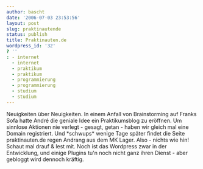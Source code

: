 ```yaml
---
author: bascht
date: '2006-07-03 23:53:56'
layout: post
slug: praktinautende
status: publish
title: Praktinauten.de
wordpress_id: '32'
? ''
: - internet
  - internet
  - praktikum
  - praktikum
  - programmierung
  - programmierung
  - studium
  - studium
---
```


Neuigkeiten über Neuigkeiten. In einem Anfall von Brainstorming auf
Franks Sofa hatte André die geniale Idee ein Praktikumsblog zu
eröffnen. Um sinnlose Aktionen nie verlegt - gesagt, getan - haben
wir gleich mal eine Domain registriert. Und \*schwups\* wenige Tage
später findet die Seite praktinauten.de regen Andrang aus dem MK
Lager. Also - nichts wie hin! Schaut mal drauf & lest mit. Noch ist
das Wordpress zwar in der Entwicklung, und einige Plugins tu'n noch
nicht ganz ihren Dienst - aber gebloggt wird dennoch kräftig.


